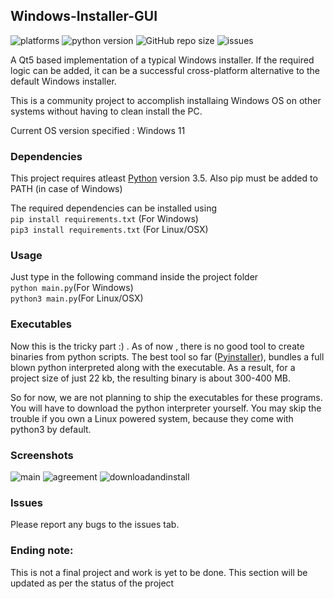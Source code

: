 ## Windows-Installer-GUI


![platforms](https://img.shields.io/badge/Platforms-Windows%20|%20Linux%20|%20Mac-blue)
![python version](https://img.shields.io/badge/Python%20Version-Python%203-yellow)
![GitHub repo size](https://img.shields.io/github/repo-size/amalthomas-exe/Windows-Installer-GUI)
![issues](https://img.shields.io/github/issues/amalthomas-exe/Wall-E)

A Qt5 based implementation of a typical Windows installer. If the required logic can be added, it can be a successful cross-platform alternative to the default Windows installer.

This is a community project to accomplish installaing Windows OS on other systems without having to clean install the PC. 

Current OS version specified : Windows 11<br>

### Dependencies
This project requires atleast [Python](https://www.python.org) version 3.5. Also pip must be added to PATH (in case of Windows)

The required dependencies can be installed using <br>
```pip install requirements.txt``` (For Windows)<br>
```pip3 install requirements.txt``` (For Linux/OSX)<br>

### Usage
Just type in the following command inside the project folder<br>
```python main.py```(For Windows)<br>
```python3 main.py```(For Linux/OSX)<br>

### Executables
Now this is the tricky part :) . As of now , there is no good tool to create binaries from python scripts. The best tool so far ([Pyinstaller](https://pypi.org/project/pyinstaller)), bundles a full blown python interpreted along with the executable. As a result, for a project size of just 22 kb, the resulting binary is about 300-400 MB. 

So for now, we are not planning to ship the executables for these programs. You will have to download the python interpreter yourself. You may skip the trouble if you own a Linux powered system, because they come with python3 by default. 


### Screenshots
![main](readme_images/main.png)
![agreement](readme_images/agreement.png)
![downloadandinstall](readme_images/downloadandinstall.png)

### Issues
Please report any bugs to the issues tab.

### Ending note:
This is not a final project and work is yet to be done. This section will be updated as per the status of the project

